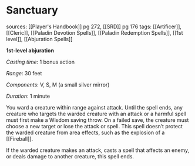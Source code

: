 # Sanctuary
sources: [[Player's Handbook]] pg 272, [[SRD]] pg 176
tags: [[Artificer]], [[Cleric]], [[Paladin Devotion Spells]], [[Paladin Redemption Spells]], [[1st level]], [[Abjuration Spells]]

**1st-level abjuration**

*Casting time*: 1 bonus action

*Range*: 30 feet

*Components*: V, S, M (a small silver mirror)

*Duration*: 1 minute

You ward a creature within range against attack. Until the spell ends, any creature who targets the warded creature with an attack or a harmful spell must first make a Wisdom saving throw. On a failed save, the creature must choose a new target or lose the attack or spell. This spell doesn’t protect the warded creature from area effects, such as the explosion of a [[Fireball]].

If the warded creature makes an attack, casts a spell that affects an enemy, or deals damage to another creature, this spell ends.
